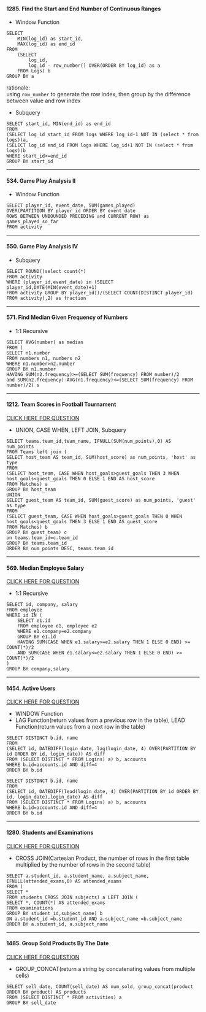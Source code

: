 
#### 1285. Find the Start and End Number of Continuous Ranges

* Window Function

```mysql
SELECT
    MIN(log_id) as start_id,
    MAX(log_id) as end_id
FROM
    (SELECT
        log_id, 
        log_id - row_number() OVER(ORDER BY log_id) as a
    FROM Logs) b
GROUP BY a
```
rationale:  
using `row_number` to generate the row index, then group by the difference between value and row index



* Subquery

```mysql
SELECT start_id, MIN(end_id) as end_id
FROM 
(SELECT log_id start_id FROM logs WHERE log_id-1 NOT IN (select * from logs))a,
(SELECT log_id end_id FROM logs WHERE log_id+1 NOT IN (select * from logs))b
WHERE start_id<=end_id
GROUP BY start_id
```

***

#### 534. Game Play Analysis II

* Window Function

```mysql
SELECT player_id, event_date, SUM(games_played) 
OVER(PARTITION BY player_id ORDER BY event_date 
ROWS BETWEEN UNBOUNDED PRECEDING and CURRENT ROW) as games_played_so_far 
FROM activity
```

***


####  550. Game Play Analysis IV

* Subquery

```mysql
SELECT ROUND((select count(*)
FROM activity
WHERE (player_id,event_date) in (SELECT player_id,DATE(MIN(event_date)+1) 
FROM activity GROUP BY player_id))/(SELECT COUNT(DISTINCT player_id) FROM activity),2) as fraction  
```
***

####  571. Find Median Given Frequency of Numbers

* 1:1 Recursive

```mysql
SELECT AVG(number) as median
FROM (
SELECT n1.number
FROM numbers n1, numbers n2
WHERE n1.number>n2.number
GROUP BY n1.number
HAVING SUM(n2.frequency)>=(SELECT SUM(frequency) FROM number)/2
and SUM(n2.frequency)-AVG(n1.frequency)<=(SELECT SUM(frequency) FROM number)/2) s
```
***

#### 1212. Team Scores in Football Tournament
[CLICK HERE FOR QUESTION](https://leetcode-cn.com/problems/team-scores-in-football-tournament/)

* UNION, CASE WHEN, LEFT JOIN, Subquery
```mysql
SELECT teams.team_id,team_name, IFNULL(SUM(num_points),0) AS num_points
FROM Teams left join (
SELECT host_team AS team_id, SUM(host_score) as num_points, 'host' as type    
FROM 
(SELECT host_team, CASE WHEN host_goals>guest_goals THEN 3 WHEN host_goals<guest_goals THEN 0 ELSE 1 END AS host_score
FROM Matches) a 
GROUP BY host_team
UNION
SELECT guest_team AS team_id, SUM(guest_score) as num_points, 'guest' as type    
FROM 
(SELECT guest_team, CASE WHEN host_goals>guest_goals THEN 0 WHEN host_goals<guest_goals THEN 3 ELSE 1 END AS guest_score
FROM Matches) b
GROUP BY guest_team) c
on teams.team_id=c.team_id
GROUP BY teams.team_id
ORDER BY num_points DESC, teams.team_id
```

***

#### 569. Median Employee Salary
[CLICK HERE FOR QUESTION](https://leetcode-cn.com/problems/median-employee-salary/)

* 1:1 Recursive
```mysql
SELECT id, company, salary
FROM employee
WHERE id IN (
    SELECT e1.id
    FROM employee e1, employee e2
    WHERE e1.company=e2.company
    GROUP BY e1.id
    HAVING SUM(CASE WHEN e1.salary>=e2.salary THEN 1 ELSE 0 END) >= COUNT(*)/2 
    AND SUM(CASE WHEN e1.salary<=e2.salary THEN 1 ELSE 0 END) >= COUNT(*)/2
)
GROUP BY company,salary
```
***
#### 1454. Active Users
[CLICK HERE FOR QUESTION](https://leetcode-cn.com/problems/active-users/)

* WINDOW Function
* LAG Function(return values from a previous row in the table), LEAD Function(return values from a next row in the table)
```mysql
SELECT DISTINCT b.id, name 
FROM 
(SELECT id, DATEDIFF(login_date, lag(login_date, 4) OVER(PARTITION BY id ORDER BY id, login_date)) AS diff 
FROM (SELECT DISTINCT * FROM Logins) a) b, accounts
WHERE b.id=accounts.id AND diff=4
ORDER BY b.id
```
```mysql
SELECT DISTINCT b.id, name 
FROM 
(SELECT id, DATEDIFF(lead(login_date, 4) OVER(PARTITION BY id ORDER BY id, login_date),login_date) AS diff 
FROM (SELECT DISTINCT * FROM Logins) a) b, accounts
WHERE b.id=accounts.id AND diff=4
ORDER BY b.id
```

***

#### 1280. Students and Examinations
[CLICK HERE FOR QUESTION](https://leetcode-cn.com/problems/students-and-examinations/)

* CROSS JOIN(Cartesian Product, the number of rows in the first table multiplied by the number of rows in the second table)
```mysql
SELECT a.student_id, a.student_name, a.subject_name, IFNULL(attended_exams,0) AS attended_exams
FROM (
SELECT *
FROM students CROSS JOIN subjects) a LEFT JOIN (
SELECT *, COUNT(*) AS attended_exams 
FROM examinations
GROUP BY student_id,subject_name) b
ON a.student_id =b.student_id AND a.subject_name =b.subject_name 
ORDER BY a.student_id, a.subject_name
```

***

#### 1485. Group Sold Products By The Date
[CLICK HERE FOR QUESTION](https://leetcode-cn.com/problems/group-sold-products-by-the-date/)

* GROUP_CONCAT(return a string by concatenating values from multiple cells)
```mysql
SELECT sell_date, COUNT(sell_date) AS num_sold, group_concat(product ORDER BY product) AS products
FROM (SELECT DISTINCT * FROM activities) a
GROUP BY sell_date
```

